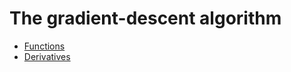 # The gradient-descent algorithm 

- [Functions](https://github.com/eraldoribeiro/functions-and-their-derivatives/blob/main/functions.pdf)
- [Derivatives](https://github.com/eraldoribeiro/functions-and-their-derivatives/blob/main/derivatives.pdf) 

